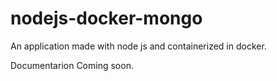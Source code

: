 # nodejs-docker-mongo
An application made with node js and containerized in docker.

Documentarion Coming soon.
